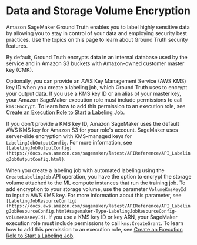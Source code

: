 # Data and Storage Volume Encryption<a name="sms-security"></a>

Amazon SageMaker Ground Truth enables you to label highly sensitive data by allowing you to stay in control of your data and employing security best practices\. Use the topics on this page to learn about Ground Truth security features\. 

By default, Ground Truth encrypts data in an internal database used by the service and in Amazon S3 buckets with Amazon\-owned customer master key \(CMK\)\. 

Optionally, you can provide an AWS Key Management Service \(AWS KMS\) key ID when you create a labeling job, which Ground Truth uses to encrypt your output data\. If you use a KMS key ID or an alias of your master key, your Amazon SageMaker execution role must include permissions to call `kms:Encrypt`\. To learn how to add this permission to an execution role, see [Create an Execution Role to Start a Labeling Job](sms-security-permission.md#sms-security-permission-execution-role)\. 

If you don't provide a KMS key ID, Amazon SageMaker uses the default AWS KMS key for Amazon S3 for your role's account\. SageMaker uses server\-side encryption with KMS\-managed keys for `LabelingJobOutputConfig`\. For more information, see `[LabelingJobOutputConfig](https://docs.aws.amazon.com/sagemaker/latest/APIReference/API_LabelingJobOutputConfig.html)`\. 

When you create a labeling job with automated labeling using the `CreateLabelingJob` API operation, you have the option to encrypt the storage volume attached to the ML compute instances that run the training job\. To add encryption to your storage volume, use the parameter `VolumeKmsKeyId` to input a AWS KMS key\. For more information about this parameter, see `[LabelingJobResourceConfig](https://docs.aws.amazon.com/sagemaker/latest/APIReference/API_LabelingJobResourceConfig.html#sagemaker-Type-LabelingJobResourceConfig-VolumeKmsKeyId)`\. If you use a KMS key ID or key ARN, your SageMaker execution role must include permissions to call `kms:CreateGrant`\. To learn how to add this permission to an execution role, see [Create an Execution Role to Start a Labeling Job](sms-security-permission.md#sms-security-permission-execution-role)\. 